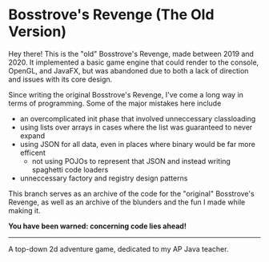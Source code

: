 # Bosstrove's Revenge (The Old Version)

Hey there! This is the "old" Bosstrove's Revenge, made between 2019 and 2020.
It implemented a basic game engine that could render to the console, OpenGL, and JavaFX,
but was abandoned due to both a lack of direction and issues with its core design.

Since writing the original Bosstrove's Revenge, I've come a long way in terms of programming.
Some of the major mistakes here include
- an overcomplicated init phase that involved unneccessary classloading
- using lists over arrays in cases where the list was guaranteed to never expand
- using JSON for all data, even in places where binary would be far more efficent
  - not using POJOs to represent that JSON and instead writing spaghetti code loaders
- unneccessary factory and registry design patterns

This branch serves as an archive of the code for the "original" Bosstrove's Revenge, as well
as an archive of the blunders and the fun I made while making it.

**You have been warned: concerning code lies ahead!**

---

A top-down 2d adventure game, dedicated to my AP Java teacher.